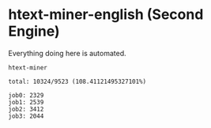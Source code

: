 # htext-miner-english (Second Engine)

Everything doing here is automated.

```
htext-miner

total: 10324/9523 (108.41121495327101%)

job0: 2329
job1: 2539
job2: 3412
job3: 2044
```